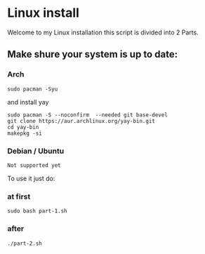 # Linux install

Welcome to my Linux installation this script is divided into 2 Parts.

## Make shure your system is up to date:
### Arch
```
sudo pacman -Syu
```
and install yay
```
sudo pacman -S --noconfirm  --needed git base-devel
git clone https://aur.archlinux.org/yay-bin.git
cd yay-bin
makepkg -si
```
### Debian / Ubuntu
```
Not supported yet
```

To use it just do:
### at first
```
sudo bash part-1.sh
```

### after
```
./part-2.sh
```
